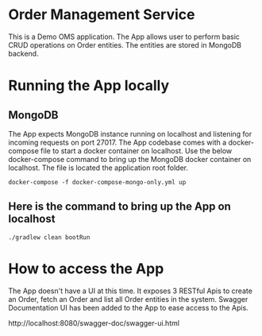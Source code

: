 # Order Management Service

This is a Demo OMS application. The App allows user to perform basic CRUD operations on Order entities. The entities are
stored in MongoDB backend.

# Running the App locally

## MongoDB

The App expects MongoDB instance running on localhost and listening for incoming requests on port 27017. The App
codebase comes with a docker-compose file to start a docker container on localhost. Use the below docker-compose command
to bring up the MongoDB docker container on localhost. The file is located the application root folder.
```
docker-compose -f docker-compose-mongo-only.yml up
```

## Here is the command to bring up the App on localhost
```
./gradlew clean bootRun  
```

# How to access the App

The App doesn't have a UI at this time. It exposes 3 RESTful Apis to create an Order, fetch an Order and list all Order
entities in the system. Swagger Documentation UI has been added to the App to ease access to the Apis.

http://localhost:8080/swagger-doc/swagger-ui.html


